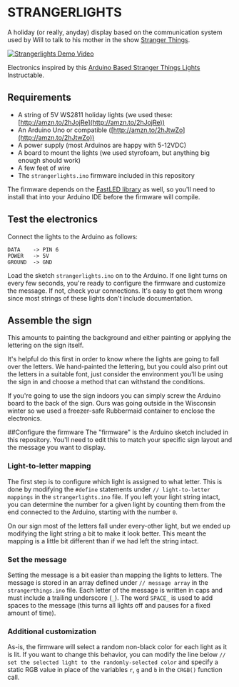 # STRANGERLIGHTS
A holiday (or really, anyday) display based on the communication system used by Will to talk to his mother in the show [Stranger Things](https://en.wikipedia.org/wiki/Stranger_Things_%28TV_series%29).  

[![Strangerlights Demo Video](http://img.youtube.com/vi/_ogfhmmpy8w/0.jpg)](https://youtu.be/_ogfhmmpy8w)

Electronics inspired by this [Arduino Based Stranger Things Lights](http://www.instructables.com/id/Arduino-Based-Stranger-Things-Lights/) Instructable.

## Requirements
*  A string of 5V WS2811 holiday lights (we used these: [http://amzn.to/2hJojRe](http://amzn.to/2hJojRe))
*  An Arduino Uno or compatible ([http://amzn.to/2hJtwZo](http://amzn.to/2hJtwZo))
*  A power supply (most Arduinos are happy with 5-12VDC)
*  A board to mount the lights (we used styrofoam, but anything big enough should work)
*  A few feet of wire
*  The `strangerlights.ino` firmware included in this repository

The firmware depends on the [FastLED library](https://github.com/FastLED/FastLED) as well, so you'll need to install that into your Arduino IDE before the firmware will compile.

## Test the electronics
Connect the lights to the Arduino as follows:

```
DATA    -> PIN 6
POWER   -> 5V
GROUND  -> GND
```

Load the sketch `strangerlights.ino` on to the Arduino.  If one light turns on every few seconds, you're ready to configure the firmware and customize the message.  If not, check your connections.  It's easy to get them wrong since most strings of these lights don't include documentation.

## Assemble the sign
This amounts to painting the background and either painting or applying the lettering on the sign itself.

It's helpful do this first in order to know where the lights are going to fall over the letters.  We hand-painted the lettering, but you could also print out the letters in a suitable font, just consider the environment you'll be using the sign in and choose a method that can withstand the conditions.

If you're going to use the sign indoors you can simply screw the Arduino board to the back of the sign.  Ours was going outside in the Wisconsin winter so we used a freezer-safe Rubbermaid container to enclose the electronics.

##Configure the firmware
The "firmware" is the Arduino sketch included in this repository.  You'll need to edit this to match your specific sign layout and the message you want to display.

### Light-to-letter mapping
The first step is to configure which light is assigned to what letter.  This is done by modifying the `#define` statements under `// light-to-letter mappings` in the `strangerlights.ino` file.  If you left your light string intact, you can determine the number for a given light by counting them from the end connected to the Arduino, starting with the number `0`.  

On our sign most of the letters fall under every-other light, but we ended up modifying the light string a bit to make it look better.  This meant the mapping is a little bit different than if we had left the string intact.

### Set the message
Setting the message is a bit easier than mapping the lights to letters.  The message is stored in an array defined under `// message array` in the `strangerthings.ino` file.  Each letter of the message is written in caps and must include a trailing underscore (`_`).  The word `SPACE_` is used to add spaces to the message (this turns all lights off and pauses for a fixed amount of time).

### Additional customization
As-is, the firmware will select a random non-black color for each light as it is lit.  If you want to change this behavior, you can modify the line below `// set the selected light to the randomly-selected color` and specify a static RGB value in place of the variables `r`, `g` and `b` in the `CRGB()` function call.
